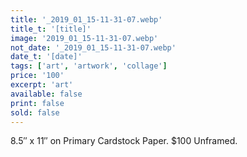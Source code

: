 ```yaml
---
title: '_2019_01_15-11-31-07.webp'
title_t: '[title]'
image: '2019_01_15-11-31-07.webp'
not_date: '_2019_01_15-11-31-07.webp'
date_t: '[date]'
tags: ['art', 'artwork', 'collage']
price: '100'
excerpt: 'art'
available: false
print: false
sold: false
---
```



8.5″ x 11″ on Primary Cardstock Paper.
$100 Unframed.
